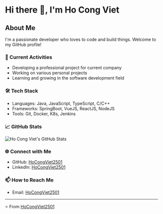 # Hi there 👋, I'm Ho Cong Viet

## About Me
I'm a passionate developer who loves to code and build things. Welcome to my GitHub profile!

### 🔭 Current Activities
- Developing a professional project for current company
- Working on various personal projects
- Learning and growing in the software development field

### 🛠️ Tech Stack
- Languages: Java, JavaScript, TypeScript, C/C++<!-- Add your preferred programming languages -->
- Frameworks: SpringBoot, VueJS, ReactJS, NodeJS <!-- Add frameworks you work with -->
- Tools: Git, Docker, K8s, Jenkins

### 📈 GitHub Stats

![Ho Cong Viet's GitHub Stats](https://github-readme-stats.vercel.app/api?username=HoCongViet2501&show_icons=true&theme=dark)

### 🌐 Connect with Me
- GitHub: [HoCongViet2501](https://github.com/HoCongViet2501)
- LinkedIn: [HoCongViet2501](https://www.linkedin.com/in/vietho2501/)
<!-- Add other social media links if you'd like -->

### 📫 How to Reach Me
<!-- Add your preferred contact methods -->
- Email: [HoCongViet2501](viet.forwork.2501@gmail.com)
---
⭐️ From [HoCongViet2501](https://github.com/HoCongViet2501)

